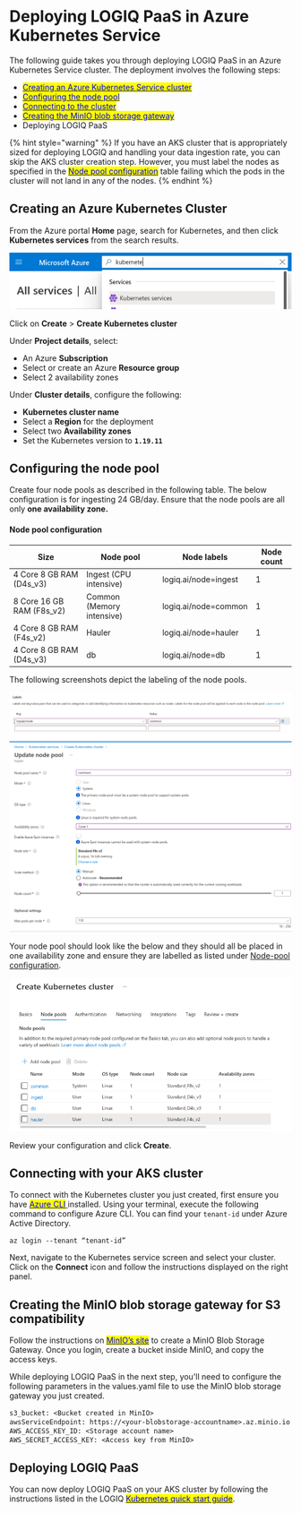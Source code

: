 # Deploying LOGIQ PaaS in Azure Kubernetes Service

The following guide takes you through deploying LOGIQ PaaS in an Azure Kubernetes Service cluster. The deployment involves the following steps:

* [<mark style="color:blue;">Creating an Azure Kubernetes Service cluster</mark>](deploying-logiq-paas-in-azure-kubernetes-service.md#creating-an-azure-kubernetes-cluster)<mark style="color:blue;"></mark>
* [<mark style="color:blue;">Configuring the node pool</mark>](deploying-logiq-paas-in-azure-kubernetes-service.md#configuring-the-node-pool)<mark style="color:blue;"></mark>
* <mark style="color:blue;"></mark>[<mark style="color:blue;">Connecting to the cluster</mark>](deploying-logiq-paas-in-azure-kubernetes-service.md#connecting-with-your-aks-cluster)<mark style="color:blue;"></mark>
* <mark style="color:blue;"></mark>[<mark style="color:blue;">Creating the MinIO blob storage gateway</mark>](deploying-logiq-paas-in-azure-kubernetes-service.md#creating-the-minio-blob-storage-gateway-for-s3-compatibility)<mark style="color:blue;"></mark>
* Deploying LOGIQ PaaS

{% hint style="warning" %}
If you have an AKS cluster that is appropriately sized for deploying LOGIQ and handling your data ingestion rate, you can skip the AKS cluster creation step. However, you must label the nodes as specified in the [<mark style="color:blue;">Node pool configuration</mark>](deploying-logiq-paas-in-azure-kubernetes-service.md#node-pool-configuration) table failing which the pods in the cluster will not land in any of the nodes.&#x20;
{% endhint %}

## Creating an Azure Kubernetes Cluster

From the Azure portal **Home** page, search for Kubernetes, and then click **Kubernetes services** from the search results.

![](../.gitbook/assets/1)

Click on **Create** > **Create Kubernetes cluster**

Under **Project details**, select:

* An Azure **Subscription**
* Select or create an Azure **Resource group**
* Select 2 availability zones

Under **Cluster details**, configure the following:

* **Kubernetes cluster name**
* Select a **Region** for the deployment
* Select two **Availability zones**
* Set the Kubernetes version to **`1.19.11`**

## Configuring the node pool

Create four node pools as described in the following table. The below configuration is for ingesting 24 GB/day. Ensure that the node pools are all only **one availability zone.**

#### Node pool configuration

| **Size**                   | **Node pool**             | **Node labels**      | **Node count** |
| -------------------------- | ------------------------- | -------------------- | -------------- |
| 4 Core 8 GB RAM (D4s\_v3)  | Ingest (CPU intensive)    | logiq.ai/node=ingest | 1              |
| 8 Core 16 GB RAM (F8s\_v2) | Common (Memory intensive) | logiq.ai/node=common | 1              |
| 4 Core 8 GB RAM (F4s\_v2)  | Hauler                    | logiq.ai/node=hauler | 1              |
| 4 Core 8 GB RAM (D4s\_v3)  | db                        | logiq.ai/node=db     | 1              |

The following screenshots depict the labeling of the node pools.

![](../.gitbook/assets/3) ![](../.gitbook/assets/4)

Your node pool should look like the below and they should all be placed in one availability zone and ensure they are labelled as listed under [Node-pool configuration](deploying-logiq-paas-in-azure-kubernetes-service.md#node-pool-configuration).

![](../.gitbook/assets/node-pool.png)

Review your configuration and click **Create**.

## Connecting with your AKS cluster

To connect with the Kubernetes cluster you just created, first ensure you have [<mark style="color:blue;">Azure CLI</mark> ](https://docs.microsoft.com/en-us/cli/azure/)installed. Using your terminal, execute the following command to configure Azure CLI. You can find your `tenant-id` under Azure Active Directory.

```
az login --tenant “tenant-id”
```

Next, navigate to the Kubernetes service screen and select your cluster. Click on the **Connect** icon and follow the instructions displayed on the right panel.

## Creating the MinIO blob storage gateway for S3 compatibility&#x20;

Follow the instructions on <mark style="color:blue;"></mark> [<mark style="color:blue;">MinIO’s site</mark>](https://az.minio.io/index.html#deploy-minio-6) to create a MinIO Blob Storage Gateway. Once you login, create a bucket inside MinIO, and copy the access keys.&#x20;

While deploying LOGIQ PaaS in the next step, you'll need to configure the following parameters in the values.yaml file to use the MinIO blob storage gateway you just created.&#x20;

```
s3_bucket: <Bucket created in MinIO>
awsServiceEndpoint: https://<your-blobstorage-accountname>.az.minio.io
AWS_ACCESS_KEY_ID: <Storage account name>
AWS_SECRET_ACCESS_KEY: <Access key from MinIO>
```

## Deploying LOGIQ PaaS

You can now deploy LOGIQ PaaS on your AKS cluster by following the instructions listed in the  LOGIQ <mark style="color:blue;"></mark> [<mark style="color:blue;">Kubernetes quick start guide</mark>](k8s-quickstart-guide.md). <mark style="color:blue;"></mark>&#x20;
